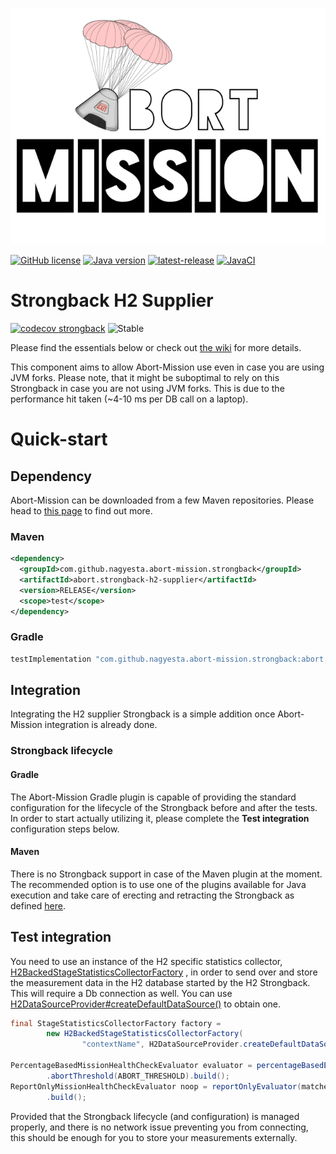 ![Abort-Mission](../../.github/assets/Abort-Mission-logo_export_transparent_640.png)

[![GitHub license](https://img.shields.io/github/license/nagyesta/abort-mission?color=informational)](https://raw.githubusercontent.com/nagyesta/abort-mission/main/LICENSE)
[![Java version](https://img.shields.io/badge/Java%20version-11-yellow?logo=java)](https://img.shields.io/badge/Java%20version-11-yellow?logo=java)
[![latest-release](https://img.shields.io/github/v/tag/nagyesta/abort-mission?color=blue&logo=git&label=releases&sort=semver)](https://github.com/nagyesta/abort-mission/releases)
[![JavaCI](https://img.shields.io/github/actions/workflow/status/nagyesta/abort-mission/gradle.yml?logo=github&branch=main)](https://img.shields.io/github/actions/workflow/status/nagyesta/abort-mission/gradle.yml?logo=github&branch=main)

# Strongback H2 Supplier

[![codecov strongback](https://img.shields.io/codecov/c/github/nagyesta/abort-mission?label=Coverage:%20Strongback%20H2&flag=h2&token=I832ZCIONI)](https://img.shields.io/codecov/c/github/nagyesta/abort-mission?label=Coverage:%20Strongback%20H2&flag=h2&token=I832ZCIONI)
![[Stable](https://img.shields.io/badge/Maturity-stable-green)](https://img.shields.io/badge/Maturity-stable-green)

Please find the essentials below or check out [the wiki](https://github.com/nagyesta/abort-mission/wiki) for more details.

This component aims to allow Abort-Mission use even in case you are using JVM forks. Please note, that it might be suboptimal to rely on
this Strongback in case you are not using JVM forks. This is due to the performance hit taken
(~4-10 ms per DB call on a laptop).

# Quick-start

## Dependency

Abort-Mission can be downloaded from a few Maven repositories. Please head to
[this page](https://github.com/nagyesta/abort-mission/wiki/Configuring-our-repository-for-your-build-system)
to find out more.

### Maven

```xml
<dependency>
  <groupId>com.github.nagyesta.abort-mission.strongback</groupId>
  <artifactId>abort.strongback-h2-supplier</artifactId>
  <version>RELEASE</version>
  <scope>test</scope>
</dependency>
```

### Gradle

```groovy
testImplementation "com.github.nagyesta.abort-mission.strongback:abort.strongback-h2-supplier:+"
```

## Integration

Integrating the H2 supplier Strongback is a simple addition once Abort-Mission integration is already done.

### Strongback lifecycle

#### Gradle

The Abort-Mission Gradle plugin is capable of providing the standard configuration for the lifecycle of the Strongback before and after the
tests. In order to start actually utilizing it, please complete the **Test integration** configuration steps below.

#### Maven

There is no Strongback support in case of the Maven plugin at the moment. The recommended option is to use one of the plugins available for
Java execution and take care of erecting and retracting the Strongback as defined [here](../strongback-base/README.md).

## Test integration

You need to use an instance of the H2 specific statistics collector,
[H2BackedStageStatisticsCollectorFactory](./src/main/java/com/github/nagyesta/abortmission/strongback/h2/stats/H2BackedStageStatisticsCollectorFactory.java)
, in order to send over and store the measurement data in the H2 database started by the H2 Strongback. This will require a Db connection as
well. You can
use [H2DataSourceProvider#createDefaultDataSource()](./src/main/java/com/github/nagyesta/abortmission/strongback/h2/server/H2DataSourceProvider.java)
to obtain one.

```java
final StageStatisticsCollectorFactory factory = 
        new H2BackedStageStatisticsCollectorFactory(
                "contextName", H2DataSourceProvider.createDefaultDataSource());

PercentageBasedMissionHealthCheckEvaluator evaluator = percentageBasedEvaluator(matcher, factory)
        .abortThreshold(ABORT_THRESHOLD).build();
ReportOnlyMissionHealthCheckEvaluator noop = reportOnlyEvaluator(matcher, factory)
        .build();
```

Provided that the Strongback lifecycle (and configuration) is managed properly, and there is no network issue preventing you from
connecting, this should be enough for you to store your measurements externally.
